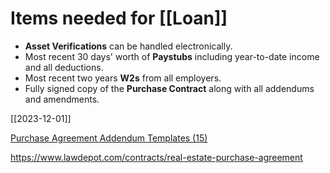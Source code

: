 
# Items needed for [[Loan]]
- **Asset Verifications** can be handled electronically.
- Most recent 30 days' worth of **Paystubs** including year-to-date income and all deductions.
- Most recent two years **W2s** from all employers.
- Fully signed copy of the **Purchase Contract** along with all addendums and amendments.

[[2023-12-01]]

[Purchase Agreement Addendum Templates (15)](https://esign.com/residential-purchase-agreements/addendum/)

https://www.lawdepot.com/contracts/real-estate-purchase-agreement